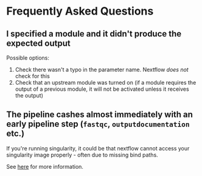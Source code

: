 # Frequently Asked Questions

## I specified a module and it didn't produce the expected output

Possible options:

1. Check there wasn't a typo in the parameter name. Nextflow _does not_ check for this
2. Check that an upstream module was turned on (if a module requires the output of a previous module, it will not be activated unless it receives the output)

## The pipeline cashes almost immediately with an early pipeline step (`fastqc`, `outputdocumentation` etc.)

If you're running singularity, it could be that nextflow cannot access your singularity image properly - often due to missing bind paths.

See [here](https://nf-co.re/usage/troubleshooting#cannot-find-input-files-when-using-singularity) for more information.